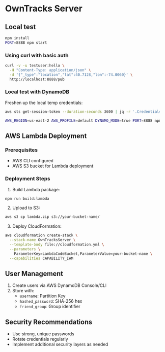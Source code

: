 # OwnTracks Server

## Local test

```bash
npm install
PORT=8888 npm start
```

### Using curl with basic auth
```bash
curl -v -u testuser:hello \
  -H "Content-Type: application/json" \
  -d '{"_type":"location","lat":40.7128,"lon":-74.0060}' \
  http://localhost:8888/pub
```

### Local test with DynamoDB

Freshen up the local temp credentials:
```bash
aws sts get-session-token --duration-seconds 3600 | jq -r '.Credentials | "[default]\naws_access_key_id=\(.AccessKeyId)\naws_secret_access_key=\(.SecretAccessKey)\naws_session_token=\(.SessionToken)"' > ~/.aws/credentials
```

```bash
AWS_REGION=us-east-2 AWS_PROFILE=default DYNAMO_MODE=true PORT=8888 npm start
```

## AWS Lambda Deployment

### Prerequisites
- AWS CLI configured
- AWS S3 bucket for Lambda deployment

### Deployment Steps
1. Build Lambda package:
```bash
npm run build:lambda
```

2. Upload to S3:
```bash
aws s3 cp lambda.zip s3://your-bucket-name/
```

3. Deploy CloudFormation:
```bash
aws cloudformation create-stack \
  --stack-name OwnTracksServer \
  --template-body file://cloudformation.yml \
  --parameters \
    ParameterKey=LambdaCodeBucket,ParameterValue=your-bucket-name \
  --capabilities CAPABILITY_IAM
```

## User Management
1. Create users via AWS DynamoDB Console/CLI
2. Store with:
   - `username`: Partition Key
   - `hashed_password`: SHA-256 hex
   - `friend_group`: Group identifier

## Security Recommendations
- Use strong, unique passwords
- Rotate credentials regularly
- Implement additional security layers as needed
